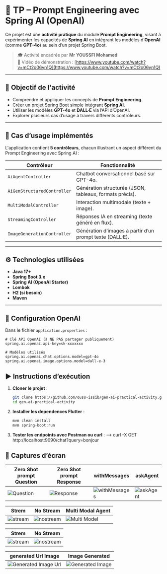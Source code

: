 # 🤖 TP – Prompt Engineering avec Spring AI (OpenAI)

Ce projet est une **activité pratique** du module **Prompt Engineering**, visant à expérimenter les capacités de **Spring AI** en intégrant les modèles d’**OpenAI** (comme **GPT-4o**) au sein d’un projet Spring Boot.

> 🎓 Activité encadrée par **Mr YOUSSFI Mohamed**  
> 🎥 Vidéo de démonstration : [https://www.youtube.com/watch?v=mCt2o06yn1Q](https://www.youtube.com/watch?v=mCt2o06yn1Q)

---

## 🎯 Objectif de l'activité

- Comprendre et appliquer les concepts de **Prompt Engineering**.
- Créer un projet Spring Boot simple intégrant **Spring AI**.
- Utiliser les modèles **GPT-4o** et **DALL·E** via l’API d’OpenAI.
- Explorer plusieurs cas d’usage à travers différents contrôleurs.

---

## 🧠 Cas d’usage implémentés

L'application contient **5 contrôleurs**, chacun illustrant un aspect différent du Prompt Engineering avec Spring AI :

| Contrôleur | Fonctionnalité |
|------------|----------------|
| `AiAgentController` | Chatbot conversationnel basé sur GPT-4o. |
| `AiGenStructuredController` | Génération structurée (JSON, tableaux, formats précis). |
| `MultiModalController` | Interaction multimodale (texte + image). |
| `StreamingController` | Réponses IA en streaming (texte généré en flux). |
| `ImageGenerationController` | Génération d’images à partir d’un prompt texte (DALL·E). |

---

## ⚙️ Technologies utilisées

- **Java 17+**
- **Spring Boot 3.x**
- **Spring AI (OpenAI Starter)**
- **Lombok**
- **H2 (si besoin)**
- **Maven**

---

## 🔐 Configuration OpenAI

Dans le fichier `application.properties` :

```properties
# Clé API OpenAI (à NE PAS partager publiquement)
spring.ai.openai.api-key=sk-xxxxxxx

# Modèles utilisés
spring.ai.openai.chat.options.model=gpt-4o
spring.ai.openai.image.options.model=dall-e-3
```


## ▶️ Instructions d’exécution

1. **Cloner le projet** :
   ```bash
   git clone https://github.com/ouss-issib/gen-ai-practical-activity.git
   cd gen-ai-practical-activity

2. **Installer les dependences Flutter** :
   ```bash
   mvn clean install
   mvn spring-boot:run

3. **Tester les endpoints avec Postman ou curl** :
 --> curl -X GET http://localhost:9090/chat?query=bonjour


## 📸 Captures d’écran

| Zero Shot prompt Question | Zero Shot prompt Response | withMessages | askAgent |
|---|---|---|---|
| ![Question ](./captures/zero-shot-question.png)  | ![Response](./captures/zero-shot-response.png) | ![withMessages](./captures/withMessages.png) | ![askAgent](./captures/askAgent.png)|

| Strem | No Stream | Multi Modal Agent |
|---|---|---|
| ![stream](./captures/stream.png) | ![nostream](./captures/nostream.png) | ![Multi Model](./captures/multimodal.png) |

| Strem | No Stream | 
|---|---|
| ![stream](./captures/stream.png) | ![nostream](./captures/nostream.png) |

| generated Url Image | Image Generated | 
|---|---|
| ![Generated Image Url](./captures/generateImageUrl.png) | ![Generated Image](./captures/image-generated.png) |
